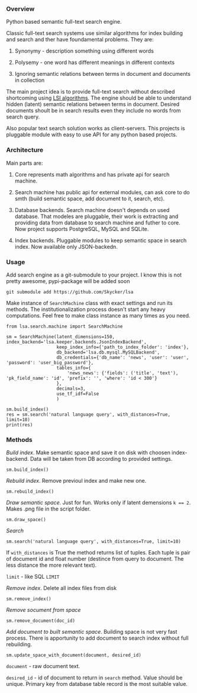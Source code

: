 ### Overview

Python based semantic full-text search engine.

Classic full-text search systems use similar algorithms for index building and search and ther have foundamental problems. They are: 

1. Synonymy - description something using different words

2. Polysemy - one word has different meanings in different contexts  

3. Ignoring semantic relations between terms in document and documents in collection  

The main project idea is to provide full-text search without described shortcoming using [LSI algorithms](https://en.wikipedia.org/wiki/Latent_semantic_indexing). The engine should be able to understand hidden (latent) semantic relations between terms in document. Desired documents shoult be in search results even they include no words from search query.

Also popular text search solution works as client-servers. This projects is pluggable module with easy to use API for any python based projects.

### Architecture

Main parts are:

1. Core represents math algorithms and has private api for search machine.

2. Search machine has public api for external modules, can ask core to do smth (build semantic space, add document to it, search, etc).

3. Database backends. Search machine doesn't depends on used database. That modeles are pluggable, their work is extracting and providing data from database to search machine and futher to core. Now project supports PostgreSQL, MySQL and SQLite.

4. Index backends. Pluggable modules to keep semantic space in search index. Now available only JSON-backedn.

### Usage

Add search engine as a git-submodule to your project. I know this is not pretty awesome, pypi-package will be added soon

    git submodule add https://github.com/Skycker/lsa


Make instance of `SearchMachine` class with exact settings and run its methods. The institutionalization process doesn't start any heavy computations. Feel free to make class instance as many times as you need. 

```
from lsa.search.machine import SearchMachine

sm = SearchMachine(latent_dimensions=150, index_backend='lsa.keeper.backends.JsonIndexBackend',
                   keep_index_info={'path_to_index_folder': 'index'},
                   db_backend='lsa.db.mysql.MySQLBackend',
                   db_credentials={'db_name': 'news', 'user': 'user', 'password': 'user_big_password'},
                   tables_info={
                       'news_news': {'fields': ('title', 'text'), 'pk_field_name': 'id', 'prefix': '', 'where': 'id < 300'}
                   },
                   decimals=3,
                   use_tf_idf=False
                   )

sm.build_index()
res = sm.search('natural language query', with_distances=True, limit=10)
print(res)
```

### Methods

*Build index*. Make semantic space and save it on disk with choosen index-backend. Data will be taken from DB according to provided settings.

    sm.build_index()

*Rebuild index*. Remove previoul index and make new one.

    sm.rebuild_index()
    
*Draw semantic space*. Just for fun. Works only if latent demensions `k == 2`. Makes .png file in the script folder.
  
    sm.draw_space()

*Search*

    sm.search('natural language query', with_distances=True, limit=10)
    
If `with_distances` is True the method returns list of tuples. Each tuple is pair of document id and float number (destince from query to document. The less distance the more relevant text).

`limit` - like SQL `LIMIT`

*Remove index*. Delete all index files from disk

    sm.remove_index()
    
*Remove socument from space*

    sm.remove_document(doc_id)

*Add document to built semantic space*. Building space is not very fast process. There is apportunity to add document to search index without full rebuilding.

    sm.update_space_with_document(document, desired_id)

`document` - raw document text.

`desired_id` - id of document to return in `search` method. Value should be unique. Primary key from database table record is the most suitable value.  





